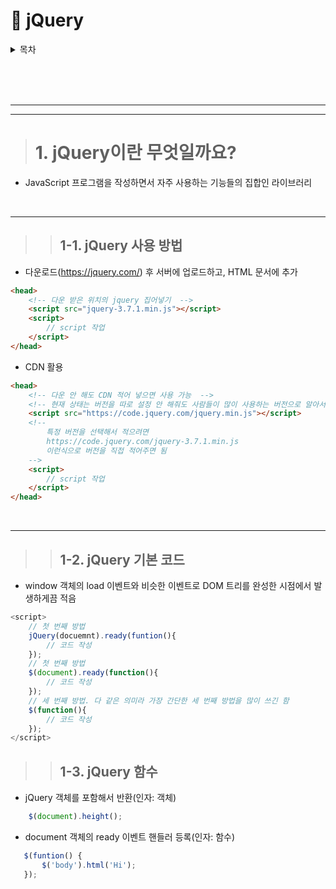 # 📃 jQuery

<details>
<summary>목차</summary>

[1. jQuery이란 무엇일까요?](#1-jquery이란-무엇일까요)

- [1-1. jQuery 사용 방법](#1-1-jquery-사용-방법)
- [1-2. jQuery 기본 코드](#1-2-jquery-기본-코드)

</details>

<br><br><br><hr><hr>

> # 1. jQuery이란 무엇일까요?
- JavaScript 프로그램을 작성하면서 자주 사용하는 기능들의 집합인 라이브러리

<br><hr>

>> ## 1-1. jQuery 사용 방법
- 다운로드(https://jquery.com/) 후 서버에 업로드하고, HTML 문서에 추가
```HTML
<head>
    <!-- 다운 받은 위치의 jquery 집어넣기  -->
    <script src="jquery-3.7.1.min.js"></script>
    <script>
        // script 작업
    </script>
</head>
```

- CDN 활용
```HTML
<head>
    <!-- 다운 안 해도 CDN 적어 넣으면 사용 가능  -->
    <!-- 현재 상태는 버전을 따로 설정 안 해줘도 사람들이 많이 사용하는 버전으로 알아서 설정해줌 -->
    <script src="https://code.jquery.com/jquery.min.js"></script>
    <!-- 
        특정 버전을 선택해서 적으려면 
        https://code.jquery.com/jquery-3.7.1.min.js
        이런식으로 버전을 직접 적어주면 됨
    -->
    <script>
        // script 작업
    </script>
</head>
```
<br><hr>

>> ## 1-2. jQuery 기본 코드
- window 객체의 load 이벤트와 비슷한 이벤트로 DOM 트리를 완성한 시점에서 발생하게끔 적음

```javascript
<script>
    // 첫 번째 방법
    jQuery(docuemnt).ready(funtion(){
        // 코드 작성
    });
    // 첫 번째 방법
    $(document).ready(function(){
        // 코드 작성
    });
    // 세 번째 방법. 다 같은 의미라 가장 간단한 세 번째 방법을 많이 쓰긴 함
    $(function(){
        // 코드 작성
    });
</script>
```

>> ## 1-3. jQuery 함수

- jQuery 객체를 포함해서 반환(인자: 객체)

```javascript
    $(document).height();
```

- document 객체의 ready 이벤트 핸들러 등록(인자: 함수)
 
 ```javascript
    $(funtion() {
        $('body').html('Hi');
    });
 ```




